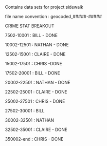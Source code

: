 Contains data sets for project sidewalk

file name convention : geocoded_#####-#####


CRIME STAT BREAKOUT

7502-10001 : BILL - DONE

10002-12501 : NATHAN - DONE

12502-15001 : CLAIRE - DONE

15002-17501 : CHRIS -DONE

17502-20001 : BILL - DONE

20002-22501 : NATHAN - DONE

22502-25001 : CLAIRE - DONE

25002-27501 : CHRIS - DONE

27502-30001 : BILL

30002-32501 : NATHAN

32502-35001 : CLAIRE - DONE

350002-end : CHRIS - DONE

